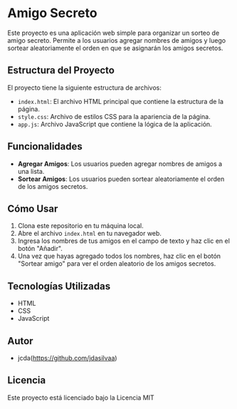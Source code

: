 # Amigo Secreto

Este proyecto es una aplicación web simple para organizar un sorteo de amigo secreto. Permite a los usuarios agregar nombres de amigos y luego sortear aleatoriamente el orden en que se asignarán los amigos secretos.

## Estructura del Proyecto

El proyecto tiene la siguiente estructura de archivos:

- `index.html`: El archivo HTML principal que contiene la estructura de la página.
- `style.css`: Archivo de estilos CSS para la apariencia de la página.
- `app.js`: Archivo JavaScript que contiene la lógica de la aplicación.

## Funcionalidades

- **Agregar Amigos**: Los usuarios pueden agregar nombres de amigos a una lista.
- **Sortear Amigos**: Los usuarios pueden sortear aleatoriamente el orden de los amigos secretos.

## Cómo Usar

1. Clona este repositorio en tu máquina local.
2. Abre el archivo `index.html` en tu navegador web.
3. Ingresa los nombres de tus amigos en el campo de texto y haz clic en el botón "Añadir".
4. Una vez que hayas agregado todos los nombres, haz clic en el botón "Sortear amigo" para ver el orden aleatorio de los amigos secretos.

## Tecnologías Utilizadas

- HTML
- CSS
- JavaScript

## Autor

- jcda(https://github.com/jdasilvaa)

## Licencia

Este proyecto está licenciado bajo la Licencia MIT
